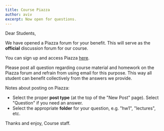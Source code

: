 ```yaml
---
title: Course Piazza
author: aviv
excerpt: Now open for questions.
---
```


Dear Students,

We have opened a Piazza forum for your benefit.
This will serve as the **official** discussion forum for our course.

You can sign up and access Piazza
[here](https://piazza.com/technion.ac.il/spring2020/236781/home).

Please post all question regarding course material and homework on the Piazza
forum and refrain from using email for this purpose.
This way all student can benefit collectively from the answers we provide.

Notes about posting on Piazza:
- Select the proper **post type** (at the top of the "New Post" page).
  Select "Question" if you need an answer.
- Select the appropriate **folder** for your question, e.g. "hw1", "lectures",
  etc.


Thanks and enjoy,
Course staff.

